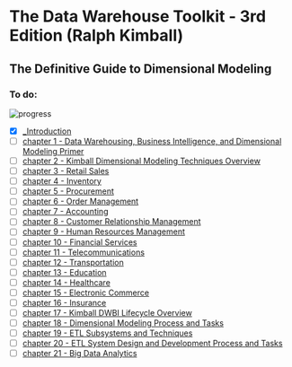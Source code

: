 # The Data Warehouse Toolkit - 3rd Edition (Ralph Kimball)

## The Definitive Guide to Dimensional Modeling

### To do:
![progress](https://progress-bar.dev/4)

- [X] [_Introduction](./pdf/_Introduction.pdf)
- [ ] [chapter 1 - Data Warehousing, Business Intelligence, and Dimensional Modeling Primer](./pdf/chapter%201%20-%20Data%20Warehousing%2C%20Business%20Intelligence%2C%20and%20Dimensional%20Modeling%20Primer.pdf)
- [ ] [chapter 2 - Kimball Dimensional Modeling Techniques Overview](./pdf/chapter%202%20-%20Kimball%20Dimensional%20Modeling%20Techniques%20Overview.pdf)
- [ ] [chapter 3 - Retail Sales](./pdf/chapter%203%20-%20Retail%20Sales.pdf)
- [ ] [chapter 4 - Inventory](./pdf/chapter%204%20-%20Inventory.pdf)
- [ ] [chapter 5 - Procurement](./pdf/chapter%205%20-%20Procurement.pdf)
- [ ] [chapter 6 - Order Management](./pdf/chapter%206%20-%20Order%20Management.pdf)
- [ ] [chapter 7 - Accounting](./pdf/chapter%207%20-%20Accounting.pdf)
- [ ] [chapter 8 - Customer Relationship Management](./pdf/chapter%208%20-%20Customer%20Relationship%20Management.pdf)
- [ ] [chapter 9 - Human Resources Management](./pdf/chapter%209%20-%20Human%20Resources%20Management.pdf)
- [ ] [chapter 10 - Financial Services](./pdf/chapter%2010%20-%20Financial%20Services.pdf)
- [ ] [chapter 11 - Telecommunications](./pdf/chapter%2011%20-%20Telecommunications.pdf)
- [ ] [chapter 12 - Transportation](./pdf/chapter%2012%20-%20Transportation.pdf)
- [ ] [chapter 13 - Education](./pdf/chapter%2013%20-%20Education.pdf)
- [ ] [chapter 14 - Healthcare](./pdf/chapter%2014%20-%20Healthcare.pdf)
- [ ] [chapter 15 - Electronic Commerce](./pdf/chapter%2015%20-%20Electronic%20Commerce.pdf)
- [ ] [chapter 16 - Insurance](./pdf/chapter%2016%20-%20Insurance.pdf)
- [ ] [chapter 17 - Kimball DWBI Lifecycle Overview](./pdf/chapter%2017%20-%20Kimball%20DWBI%20Lifecycle%20Overview.pdf)
- [ ] [chapter 18 - Dimensional Modeling Process and Tasks](./pdf/chapter%2018%20-%20Dimensional%20Modeling%20Process%20and%20Tasks.pdf)
- [ ] [chapter 19 - ETL Subsystems and Techniques](./pdf/chapter%2019%20-%20ETL%20Subsystems%20and%20Techniques.pdf)
- [ ] [chapter 20 - ETL System Design and Development Process and Tasks](./pdf/chapter%2020%20-%20ETL%20System%20Design%20and%20Development%20Process%20and%20Tasks.pdf)
- [ ] [chapter 21 - Big Data Analytics](./pdf/chapter%2021%20-%20Big%20Data%20Analytics.pdf)
